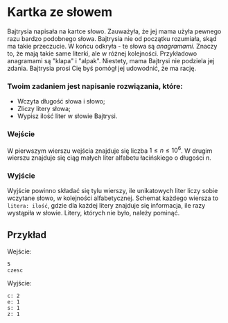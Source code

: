 # Kartka ze słowem

Bajtrysia napisała na kartce słowo. Zauważyła, że jej mama użyła pewnego razu bardzo podobnego słowa. Bajtrysia nie od początku rozumiała, skąd ma takie przeczucie. W końcu odkryła - te słowa są *anagramami*. Znaczy to, że mają takie same literki, ale w różnej kolejności. Przykładowo anagramami są "klapa" i "alpak". Niestety, mama Bajtrysi nie podziela jej zdania. Bajtrysia prosi Cię byś pomógł jej udowodnić, że ma rację.

### Twoim zadaniem jest napisanie rozwiązania, które:

- Wczyta długość słowa i słowo;
- Zliczy litery słowa;
- Wypisz ilość liter w słowie Bajtrysi.

### Wejście

W pierwszym wierszu wejścia znajduje się liczba $1 \le n \le 10^6$. W drugim wierszu znajduje się ciąg małych liter alfabetu łacińskiego o długości $n$.

### Wyjście

Wyjście powinno składać się tylu wierszy, ile unikatowych liter liczy sobie wczytane słowo, w kolejności alfabetycznej. Schemat każdego wiersza to `litera: ilość`, gdzie dla każdej litery znajduje się informacja, ile razy wystąpiła w słowie. Litery, których nie było, należy pominąć.

## Przykład

Wejście:

```
5
czesc
```

Wyjście:

```
c: 2
e: 1
s: 1
z: 1
```